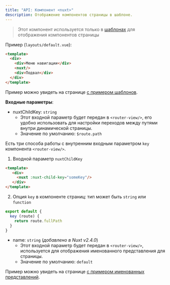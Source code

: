 ```yaml
---
title: "API: Компонент <nuxt>"
description: Отображение компонентов страницы в шаблоне.
---
```


> Этот компонент используется только в [шаблонах](/guide/views#layouts) для отображения компонентов страницы

Пример (`layouts/default.vue`):

```html
<template>
  <div>
    <div>Меню навигации</div>
    <nuxt/>
    <div>Подвал</div>
  </div>
</template>
```

Пример можно увидеть на странице [с примером шаблонов](/examples/layouts).

**Входные параметры**:

- nuxtChildKey: `string`
  - Этот входной параметр будет передан в `<router-view/>`, его удобно использовать для настройки переходов между путями внутри динамической страницы.
  - Значение по умолчанию: `$route.path`

Есть три способа работы с внутренним входным параметром `key` компонента `<router-view/>`.

1. Входной параметр `nuxtChildKey`

  ```html
  <template>
     <div>
       <nuxt :nuxt-child-key="someKey"/>
     </div>
  </template>
  ```

2. Опция `key` в компоненте страниц: тип может быть `string` или `function`

  ```js
  export default {
    key (route) {
      return route.fullPath
    }
  }
  ```

- name: `string` (_добавлено в Nuxt v2.4.0_)
  - Этот входной параметр будет передан в `<router-view/>`, используется для отображения именованного представления для страницы.
  - Значение по умолчанию: `default`

Пример можно увидеть на странице [с примером именованных представлений](/examples/named-views).
